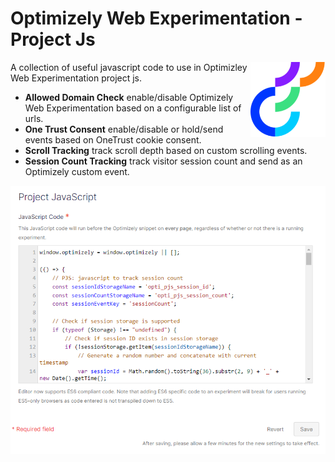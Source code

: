 # Optimizely Web Experimentation - Project Js

<img src="img/opti_logo.png" align="right"
     alt="Optimizely" width="120" height="120">

A collection of useful javascript code to use in Optimizley Web Experimentation project js.

* **Allowed Domain Check** enable/disable Optimizely Web Experimentation based on a configurable list of urls.
* **One Trust Consent** enable/disable or hold/send events based on OneTrust cookie consent.
* **Scroll Tracking** track scroll depth based on custom scrolling events.
* **Session Count Tracking** track visitor session count and send as an Optimizely custom event.

<p align="center">
  <img src="./img/pjs.png" alt="Opti Web Project Js">
</p>
